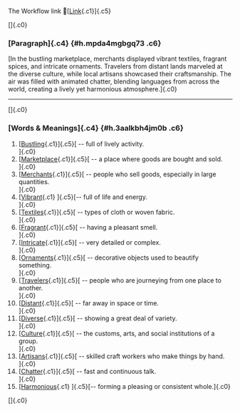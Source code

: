 The Workflow link
👏[[Link](https://www.google.com/url?q=http://www.google.com&sa=D&source=editors&ust=1757117921024585&usg=AOvVaw3U2MNGBXvd9ELM3XUn1-dx){.c1}]{.c5}

[]{.c0}

### [Paragraph]{.c4} {#h.mpda4mgbgq73 .c6}

[In the bustling marketplace, merchants displayed vibrant textiles,
fragrant spices, and intricate ornaments. Travelers from distant lands
marveled at the diverse culture, while local artisans showcased their
craftsmanship. The air was filled with animated chatter, blending
languages from across the world, creating a lively yet harmonious
atmosphere.]{.c0}

------------------------------------------------------------------------

[]{.c0}

### [Words & Meanings]{.c4} {#h.3aalkbh4jm0b .c6}

1.  [[Bustling](https://www.google.com/url?q=http://www.google.com&sa=D&source=editors&ust=1757117921025296&usg=AOvVaw1V-Sdisr-R34I2opU_D5AR){.c1}]{.c5}[ --
    full of lively activity.\
    ]{.c0}
2.  [[Marketplace](https://www.google.com/url?q=http://www.google.com&sa=D&source=editors&ust=1757117921025531&usg=AOvVaw3d8CWaBijycm9d_u2jOkiy){.c1}]{.c5}[ --
    a place where goods are bought and sold.\
    ]{.c0}
3.  [[Merchants](https://www.google.com/url?q=http://www.google.com&sa=D&source=editors&ust=1757117921025769&usg=AOvVaw0CPEoIyQ88_WP4C64Bo7sQ){.c1}]{.c5}[ --
    people who sell goods, especially in large quantities.\
    ]{.c0}
4.  [[Vibrant](https://www.google.com/url?q=http://www.google.com&sa=D&source=editors&ust=1757117921025939&usg=AOvVaw1I8NbmNOqqnfag88eQoFBM){.c1}
    ]{.c5}[-- full of life and energy.\
    ]{.c0}
5.  [[Textiles](https://www.google.com/url?q=http://www.google.com&sa=D&source=editors&ust=1757117921026054&usg=AOvVaw23mxopBo9KWcLGDzXZxG-n){.c1}]{.c5}[ --
    types of cloth or woven fabric.\
    ]{.c0}
6.  [[Fragrant](https://www.google.com/url?q=http://www.google.com&sa=D&source=editors&ust=1757117921026170&usg=AOvVaw1gjCf45Uq6IcBlqK72ds4j){.c1}]{.c5}[ --
    having a pleasant smell.\
    ]{.c0}
7.  [[Intricate](https://www.google.com/url?q=http://www.google.com&sa=D&source=editors&ust=1757117921026274&usg=AOvVaw0735aRMtlUO0WIay87gbZB){.c1}]{.c5}[ --
    very detailed or complex.\
    ]{.c0}
8.  [[Ornaments](https://www.google.com/url?q=http://www.google.com&sa=D&source=editors&ust=1757117921026384&usg=AOvVaw1wgdDjZI4NHl5qKtEyX6ST){.c1}]{.c5}[ --
    decorative objects used to beautify something.\
    ]{.c0}
9.  [[Travelers](https://www.google.com/url?q=http://www.google.com&sa=D&source=editors&ust=1757117921026540&usg=AOvVaw2ANZomYI-X5HIxO3guKt9r){.c1}]{.c5}[ --
    people who are journeying from one place to another.\
    ]{.c0}
10. [[Distant](https://www.google.com/url?q=http://www.google.com&sa=D&source=editors&ust=1757117921026682&usg=AOvVaw2iN5fbLVg3zsqh6KUdNmca){.c1}]{.c5}[ --
    far away in space or time.\
    ]{.c0}
11. [[Diverse](https://www.google.com/url?q=http://www.google.com&sa=D&source=editors&ust=1757117921026800&usg=AOvVaw1eu5ZMvcO9AqYWZwNEeJt6){.c1}]{.c5}[ --
    showing a great deal of variety.\
    ]{.c0}
12. [[Culture](https://www.google.com/url?q=http://www.google.com&sa=D&source=editors&ust=1757117921026917&usg=AOvVaw1Zy_XhFa1nWl2hwaFC8S04){.c1}]{.c5}[ --
    the customs, arts, and social institutions of a group.\
    ]{.c0}
13. [[Artisans](https://www.google.com/url?q=http://www.google.com&sa=D&source=editors&ust=1757117921027054&usg=AOvVaw2j0XRi19NNzlrI1Cdkluaw){.c1}]{.c5}[ --
    skilled craft workers who make things by hand.\
    ]{.c0}
14. [[Chatter](https://www.google.com/url?q=http://www.google.com&sa=D&source=editors&ust=1757117921027190&usg=AOvVaw0HufgG3RT9mUMRO3Jcpsp-){.c1}]{.c5}[ --
    fast and continuous talk.\
    ]{.c0}
15. [[Harmonious](https://www.google.com/url?q=http://www.google.com&sa=D&source=editors&ust=1757117921027309&usg=AOvVaw2-MCAQUIZrYhwBV8Ade1Q6){.c1}
    ]{.c5}[-- forming a pleasing or consistent whole.]{.c0}

[]{.c0}
